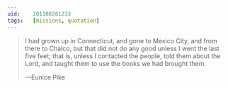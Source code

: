 ```yaml
---
uid:	201108281233
tags:	[missions, quotation]
---
```


> I had grown up in Connecticut, and gone to Mexico City, and from there to Chalco, but that did not do any good unless I went the last five feet; that is, unless I contacted the people, told them about the Lord, and taught them to use the books we had brought them.
> 
> —Eunice Pike
